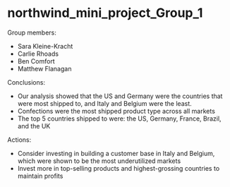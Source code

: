 # northwind_mini_project_Group_1

Group members: 
* Sara Kleine-Kracht
* Carlie Rhoads
* Ben Comfort
* Matthew Flanagan

Conclusions:

* Our analysis showed that the US and Germany were the countries that were most shipped to, and Italy and Belgium were the least. 
* Confections were the most shipped product type across all markets
* The top 5 countries shipped to were: the US, Germany, France, Brazil, and the UK

Actions:
* Consider investing in building a customer base in Italy and Belgium, which were shown to be the most underutilized markets
* Invest more in top-selling products and highest-grossing countries to maintain profits
